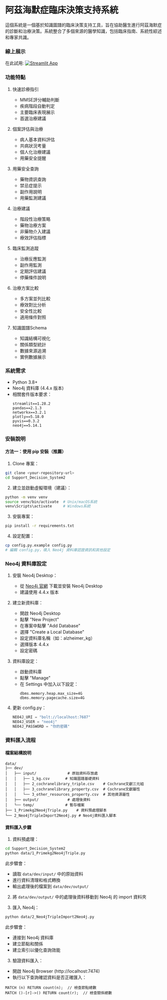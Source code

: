 # 阿茲海默症臨床決策支持系統

這個系統是一個基於知識圖譜的臨床決策支持工具，旨在協助醫生進行阿茲海默症的診斷和治療決策。系統整合了多個來源的醫學知識，包括臨床指南、系統性綜述和專家共識。

### 線上展示

在此試用: [![Streamlit App](https://static.streamlit.io/badges/streamlit_badge_black_white.svg)](https://supportdecisionsystem.streamlit.app/)

### 功能特點

1. 快速診療指引
   - MMSE評分輔助判斷
   - 疾病階段自動判定
   - 主要臨床表現展示
   - 首選治療建議

2. 個案評估與治療
   - 病人基本資料評估
   - 共病狀況考量
   - 個人化治療建議
   - 用藥安全提醒

3. 用藥安全查詢
   - 藥物資訊查詢
   - 禁忌症提示
   - 副作用說明
   - 用藥監測建議

4. 治療建議
   - 階段性治療策略
   - 藥物治療方案
   - 非藥物介入建議
   - 療效評估指標

5. 臨床監測追蹤
   - 治療反應監測
   - 副作用監測
   - 定期評估建議
   - 停藥條件說明

6. 治療方案比較
   - 多方案並列比較
   - 療效對比分析
   - 安全性比較
   - 適用條件對照

7. 知識圖譜Schema
   - 知識結構可視化
   - 關係類型統計
   - 數據來源追溯
   - 實例數據展示

### 系統需求

- Python 3.8+
- Neo4j 資料庫 (4.4.x 版本)
- 相關套件版本要求：
  ```
  streamlit==1.28.2
  pandas==2.1.3
  networkx==3.2.1
  plotly==5.18.0
  pyvis==0.3.2
  neo4j==5.14.1
  ```

### 安裝說明

#### 方法一：使用 pip 安裝（推薦）

1. Clone 專案：
```bash
git clone <your-repository-url>
cd Support_Decision_System2
```

2. 建立並啟動虛擬環境（建議）：
```bash
python -m venv venv
source venv/bin/activate  # Unix/macOS系統
venv\Scripts\activate     # Windows系統
```

3. 安裝專案：
```bash
pip install -r requirements.txt
```

4. 設定配置：
```bash
cp config.py.example config.py
# 編輯 config.py，填入 Neo4j 資料庫認證資訊和其他設定
```

### Neo4j 資料庫設定

1. 安裝 Neo4j Desktop：
   - 從 [Neo4j 官網](https://neo4j.com/download/) 下載並安裝 Neo4j Desktop
   - 建議使用 4.4.x 版本

2. 建立新資料庫：
   - 開啟 Neo4j Desktop
   - 點擊 "New Project"
   - 在專案中點擊 "Add Database"
   - 選擇 "Create a Local Database"
   - 設定資料庫名稱（如：alzheimer_kg）
   - 選擇版本 4.4.x
   - 設定密碼

3. 資料庫設定：
   - 啟動資料庫
   - 點擊 "Manage"
   - 在 Settings 中加入以下設定：
     ```
     dbms.memory.heap.max_size=4G
     dbms.memory.pagecache.size=4G
     ```

4. 更新 config.py：
   ```python
   NEO4J_URI = "bolt://localhost:7687"
   NEO4J_USER = "neo4j"
   NEO4J_PASSWORD = "你的密碼"
   ```

### 資料匯入流程

#### 檔案結構說明
```
data/
├── dev/
│   ├── input/              # 原始資料存放處
│   │   ├── 1_kg.csv       # 知識圖譜基礎資料
│   │   ├── 2_cochranelibrary_triple.csv    # Cochrane文獻三元組
│   │   ├── 3_cochranelibrary_property.csv  # Cochrane文獻屬性
│   │   └── 3_other_resources_property.csv  # 其他資源屬性
│   ├── output/             # 處理後資料
│   └── temp/              # 暫存檔案
├── 1_Primekg2Neo4jTriple.py    # 資料預處理腳本
└── 2_Neo4jTripleImport2Neo4j.py # Neo4j資料匯入腳本
```

#### 資料匯入步驟

1. 資料預處理：
```bash
cd Support_Decision_System2
python data/1_Primekg2Neo4jTriple.py
```
此步驟會：
- 讀取 `data/dev/input/` 中的原始資料
- 進行資料清理和格式轉換
- 輸出處理後的檔案到 `data/dev/output/`

2. 將 `data/dev/output/` 中的處理後資料移動到 Neo4j 的 import 資料夾

3. 匯入 Neo4j：
```bash
python data/2_Neo4jTripleImport2Neo4j.py
```
此步驟會：
- 連接到 Neo4j 資料庫
- 建立節點和關係
- 建立索引以優化查詢效能

3. 驗證資料匯入：
- 開啟 Neo4j Browser (http://localhost:7474)
- 執行以下查詢確認資料是否正確匯入：
```cypher
MATCH (n) RETURN count(n);  // 檢查節點總數
MATCH ()-[r]->() RETURN count(r);  // 檢查關係總數
```
